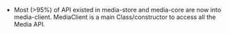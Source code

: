 - Most (>95%) of API existed in media-store and media-core are now into media-client. MediaClient is a main Class/constructor to access all the Media API.